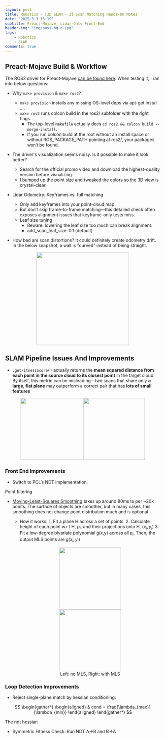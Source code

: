 ```yaml
---
layout: post
title: Robotics - [3D SLAM - 2] Scan Matching Hands-On Notes
date: '2025-3-3 13:19'
subtitle: Preact-Mojave, Lidar-Only Front-End
header-img: "img/post-bg-o.jpg"
tags:
    - Robotics
    - SLAM
comments: true
---
```


## Preact-Mojave Build & Workflow

The ROS2 driver for Preact-Mojave [can be found here](https://github.com/preact-tech/tofcore_ros). When testing it, I ran into below questions:

- Why `make provision` & `make ros2`?
  - `make provision` installs any missing OS-level deps via apt-get install ….
  - `make ros2` runs colcon build in the ros2/ subfolder with the right flags.
    - The top-level `Makefile` actually does `cd ros2 && colcon build --merge-install`.
    - If you run colcon build at the root without an install space or without ROS_PACKAGE_PATH pointing at ros2/, your packages won’t be found.

- The driver's visualization seems noisy. Is it possible to make it look better?
  - Search for the official promo video and download the highest-quality version before visualizing.
  - I bumped up the point size and tweaked the colors so the 3D view is crystal-clear.

- Lidar Odometry: Keyframes vs. full matching
  - Only add keyframes into your point-cloud map.
  - But don’t skip frame-to-frame matching—this detailed check often exposes alignment issues that keyframe-only tests miss.
  - Leaf size tuning
    - Beware: lowering the leaf size too much can break alignment.
    - add_scan_leaf_size: 0.1 (default)

- How bad are scan distortions? It could definitely create odometry drift. In the below snapshot, a wall is "curved" instead of being straight.

<div style="text-align: center;">
<p align="center">
    <figure>
        <img src="https://i.postimg.cc/xd3m5xLr/2025-05-20-15-48-41.png" height="300" alt=""/>
    </figure>
</p>
</div>

## SLAM Pipeline Issues And Improvements

- `.getFitnessScore()` actually returns the **mean squared distance from each point in the source cloud to its closest point** in the target cloud. By itself, this metric can be misleading—two scans that share only **a large, flat plane** may outperform a correct pair that has **lots of small features**

<div style="text-align: center;">
<p align="center">
    <figure>
        <img src="https://i.postimg.cc/Yj92ZtdG/2025-05-24-17-56-53.png" height="200" alt=""/>
        <img src="https://i.postimg.cc/nzHhBJSM/2025-05-24-15-13-24.png" height="200" alt=""/>
    </figure>
</p>
</div>

### Front End Improvements

- Switch to PCL’s NDT implementation.

Point filtering

- [Moving-Least-Squares Smoothing](https://www.sci.utah.edu/~shachar/Publications/crpss.pdf) takes up around 80ms to per ~20k points. The surface of objects are smoother, but in many cases, this smoothing does not change point distribution much and is optional
  - How it works:
        1. Fit a plane H across a set of points.
        2. Calculate height of each point w.r.t H, $p_i$, and their projections onto H, $(x_i, y_i)$
        3. Fit a low-degree bivariate polynomial g(x,y) across all $p_i$. Then, the output MLS points are $g(x_i, y_i)$

    <div style="text-align: center;">
    <p align="center">
        <figure>
            <img src="https://i.postimg.cc/MM7pJV7S/pcl-no-smooth.png" height="200" alt=""/>
            <img src="https://i.postimg.cc/zHqXzv7R/pcl-with-smooth.png" height="200" alt=""/>
            <figcaption>Left: no MLS, Right: with MLS</figcaption>
        </figure>
    </p>
    </div>

### Loop Detection Improvements

- Reject single-plane match by hessian conditioning:

$$
\begin{gather*}
\begin{aligned}
& cond = \frac{\lambda_{max}}{\lambda_{min}}
\end{aligned}
\end{gather*}
$$

The ndt hessian

- Symmetric Fitness Check: Run NDT A->B and B->A
